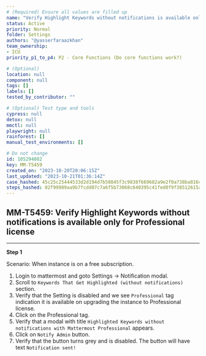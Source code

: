 ```yaml
---
# (Required) Ensure all values are filled up
name: "Verify Highlight Keywords without notifications is available only for Professional license"
status: Active
priority: Normal
folder: Settings
authors: "@yasserfaraazkhan"
team_ownership: 
- ICU
priority_p1_to_p4: P2 - Core Functions (Do core functions work?)

# (Optional)
location: null
component: null
tags: []
labels: []
tested_by_contributor: ""

# (Optional) Test type and tools
cypress: null
detox: null
mmctl: null
playwright: null
rainforest: []
manual_test_environments: []

# Do not change
id: 105294082
key: MM-T5459
created_on: "2023-10-20T20:06:15Z"
last_updated: "2023-10-21T01:36:14Z"
case_hashed: 45c25c25444533d2d194d7b58845f3c9838f669682a9e2f0a738ba816cfac87674e580b3fbe08134d5844ef286465088
steps_hashed: 02f99989aa9b7fcdd07c7a6f5b73068c640395c41fed0f9f38512615abd91b2e2d20773880da8259216bfd4b2b4ea864
---
```


<!-- (Auto-generated) Based on frontmatter's "key" and "name" -->

## MM-T5459: Verify Highlight Keywords without notifications is available only for Professional license

---

**Step 1**

Scenario: When instance is on a free subscription.

1. Login to mattermost and goto Settings -> Notification modal.
2. Scroll to `Keywords That Get Highlighted (without notifications)` section.
3. Verify that the Setting is disabled and we see `Professional` tag indication it is available on upgrading the instance to Professional license.
4. Click on the Professional tag.
5. Verify that a modal with title `Highlighted Keywords without notifications with Mattermost Professional` appears.
6. Click on `Notify Admin` button.
7. Verify that the button turns grey and is disabled. The button will have text `Notification sent!`
